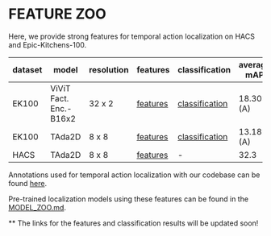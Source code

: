# FEATURE ZOO

Here, we provide strong features for temporal action localization on HACS and Epic-Kitchens-100. 

| dataset | model | resolution | features | classification | average mAP |
| ------------ | ------------ | ------------ | ------------ | ------------ | ------------ |
| EK100 | ViViT Fact. Enc.-B16x2 | 32 x 2 | [features]() | [classification]() | 18.30 (A) |
| EK100 | TAda2D | 8 x 8 | [features]() | [classification]() | 13.18 (A) |
| HACS | TAda2D | 8 x 8 | [features]() | - | 32.3 |

Annotations used for temporal action localization with our codebase can be found [here]().

Pre-trained localization models using these features can be found in the [MODEL_ZOO.md](MODEL_ZOO.md).

** The links for the features and classification results will be updated soon!